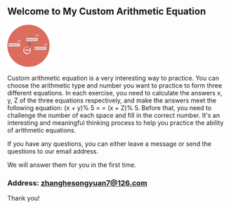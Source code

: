 ## Welcome to My Custom Arithmetic Equation

![Image](icon-1024.png)


Custom arithmetic equation is a very interesting way to practice. You can choose the arithmetic type and number you want to practice to form three different equations. In each exercise, you need to calculate the answers x, y, Z of the three equations respectively, and make the answers meet the following equation: (x + y)% 5 = = (x + Z)% 5. Before that, you need to challenge the number of each space and fill in the correct number. It's an interesting and meaningful thinking process to help you practice the ability of arithmetic equations.


If you have any questions, you can either leave a message or send the questions to our email address.

We will answer them for you in the first time.

### Address: zhanghesongyuan7@126.com

Thank you!
